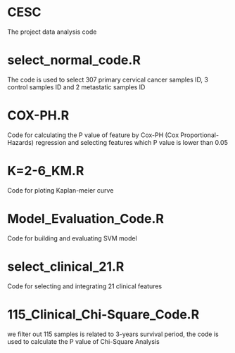 # CESC
The project data analysis code
# select_normal_code.R
The code is used to select 307 primary cervical cancer samples ID, 3 control samples ID and 2 metastatic samples ID
# COX-PH.R
Code for calculating the P value of feature by Cox-PH (Cox Proportional-Hazards) regression and selecting features which P value is lower than 0.05
# K=2-6_KM.R
Code for ploting Kaplan-meier curve
# Model_Evaluation_Code.R
Code for building and evaluating SVM model
# select_clinical_21.R
Code for selecting and integrating 21 clinical features
# 115_Clinical_Chi-Square_Code.R
we filter out 115 samples is related to 3-years survival period, the code is used to calculate the P value of Chi-Square Analysis
